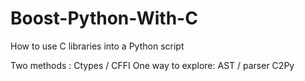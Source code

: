 # Boost-Python-With-C
How to use C libraries into a Python script

Two methods : Ctypes / CFFI
One way to explore: AST / parser C2Py
